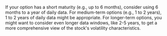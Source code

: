 If your option has a short maturity (e.g., up to 6 months), consider using 6 months to a year of daily data.
For medium-term options (e.g., 1 to 2 years), 1 to 2 years of daily data might be appropriate.
For longer-term options, you might want to consider even longer data windows, like 2-5 years, to get a more comprehensive view of the stock's volatility characteristics.